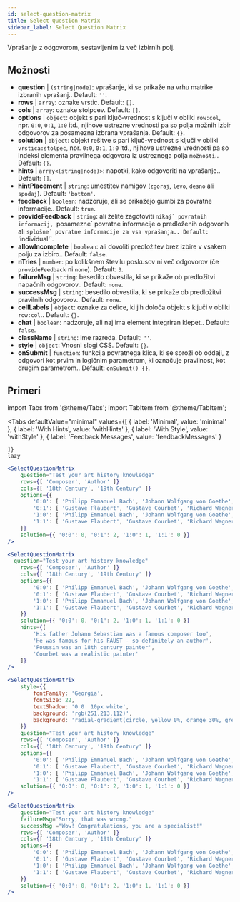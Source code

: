 ```yaml
---
id: select-question-matrix
title: Select Question Matrix
sidebar_label: Select Question Matrix
---
```


Vprašanje z odgovorom, sestavljenim iz več izbirnih polj.

## Možnosti

* __question__ | `(string|node)`: vprašanje, ki se prikaže na vrhu matrike izbranih vprašanj.. Default: `''`.
* __rows__ | `array`: oznake vrstic. Default: `[]`.
* __cols__ | `array`: oznake stolpcev. Default: `[]`.
* __options__ | `object`: objekt s pari ključ-vrednost s ključi v obliki `row:col`, npr. `0:0`, `0:1`, `1:0` itd., njihove ustrezne vrednosti pa so polja možnih izbir odgovorov za posamezna izbrana vprašanja. Default: `{}`.
* __solution__ | `object`: objekt rešitve s pari ključ-vrednost s ključi v obliki `vrstica:stolpec`, npr. `0:0`, `0:1`, `1:0` itd., njihove ustrezne vrednosti pa so indeksi elementa pravilnega odgovora iz ustreznega polja `možnosti`.. Default: `{}`.
* __hints__ | `array<(string|node)>`: napotki, kako odgovoriti na vprašanje.. Default: `[]`.
* __hintPlacement__ | `string`: umestitev namigov (`zgoraj`, `levo`, `desno` ali `spodaj`). Default: `'bottom'`.
* __feedback__ | `boolean`: nadzoruje, ali se prikažejo gumbi za povratne informacije.. Default: `true`.
* __provideFeedback__ | `string`: ali želite zagotoviti `nikaj´ povratnih informacij, `posamezne´ povratne informacije o predloženih odgovorih ali `splošne´ povratne informacije za vsa vprašanja.. Default: `'individual'`.
* __allowIncomplete__ | `boolean`: ali dovoliti predložitev brez izbire v vsakem polju za izbiro.. Default: `false`.
* __nTries__ | `number`: po kolikšnem številu poskusov ni več odgovorov (če `provideFeedback` ni `none`). Default: `3`.
* __failureMsg__ | `string`: besedilo obvestila, ki se prikaže ob predložitvi napačnih odgovorov.. Default: `none`.
* __successMsg__ | `string`: besedilo obvestila, ki se prikaže ob predložitvi pravilnih odgovorov.. Default: `none`.
* __cellLabels__ | `object`: oznake za celice, ki jih določa objekt s ključi v obliki `row:col`.. Default: `{}`.
* __chat__ | `boolean`: nadzoruje, ali naj ima element integriran klepet.. Default: `false`.
* __className__ | `string`: ime razreda. Default: `''`.
* __style__ | `object`: Vnosni slogi CSS. Default: `{}`.
* __onSubmit__ | `function`: funkcija povratnega klica, ki se sproži ob oddaji, z odgovori kot prvim in logičnim parametrom, ki označuje pravilnost, kot drugim parametrom.. Default: `onSubmit() {}`.


## Primeri


import Tabs from '@theme/Tabs';
import TabItem from '@theme/TabItem';

<Tabs
    defaultValue="minimal"
    values={[
        { label: 'Minimal', value: 'minimal' },
        { label: 'With Hints', value: 'withHints' },
        { label: 'With Style', value: 'withStyle' },
        { label: 'Feedback Messages', value: 'feedbackMessages' }
        
    ]}
    lazy
>

<TabItem value="minimal">

```jsx live
<SelectQuestionMatrix
    question="Test your art history knowledge"
    rows={[ 'Composer', 'Author' ]} 
    cols={[ '18th Century', '19th Century' ]} 
    options={{ 
        '0:0': [ 'Philipp Emmanuel Bach', 'Johann Wolfgang von Goethe', 'Nicolas Poussin'], 
        '0:1': [ 'Gustave Flaubert', 'Gustave Courbet', 'Richard Wagner'] ,
        '1:0': [ 'Philipp Emmanuel Bach', 'Johann Wolfgang von Goethe', 'Nicolas Poussin'],
        '1:1': [ 'Gustave Flaubert', 'Gustave Courbet', 'Richard Wagner'] 
    }} 
    solution={{ '0:0': 0, '0:1': 2, '1:0': 1, '1:1': 0 }}
/>
```
</TabItem>

<TabItem value="withHints">

```jsx live
<SelectQuestionMatrix
  question="Test your art history knowledge"
    rows={[ 'Composer', 'Author' ]} 
    cols={[ '18th Century', '19th Century' ]} 
    options={{ 
        '0:0': [ 'Philipp Emmanuel Bach', 'Johann Wolfgang von Goethe', 'Nicolas Poussin'], 
        '0:1': [ 'Gustave Flaubert', 'Gustave Courbet', 'Richard Wagner'] ,
        '1:0': [ 'Philipp Emmanuel Bach', 'Johann Wolfgang von Goethe', 'Nicolas Poussin'],
        '1:1': [ 'Gustave Flaubert', 'Gustave Courbet', 'Richard Wagner'] 
    }} 
    solution={{ '0:0': 0, '0:1': 2, '1:0': 1, '1:1': 0 }}
    hints={[
        'His father Johann Sebastian was a famous composer too',
        'He was famous for his FAUST - so definitely an author',
        'Poussin was an 18th century painter',
        'Courbet was a realistic painter'
    ]}
/>
```
</TabItem>

<TabItem value="withStyle">

```jsx live
<SelectQuestionMatrix
    style={{ 
        fontFamily: 'Georgia',
        fontSize: 22, 
        textShadow: '0 0  10px white',
        background: 'rgb(251,213,112)',
        background: 'radial-gradient(circle, yellow 0%, orange 30%, green 100%)'
    }}
    question="Test your art history knowledge"
    rows={[ 'Composer', 'Author' ]} 
    cols={[ '18th Century', '19th Century' ]} 
    options={{ 
        '0:0': [ 'Philipp Emmanuel Bach', 'Johann Wolfgang von Goethe', 'Nicolas Poussin'], 
        '0:1': [ 'Gustave Flaubert', 'Gustave Courbet', 'Richard Wagner'] ,
        '1:0': [ 'Philipp Emmanuel Bach', 'Johann Wolfgang von Goethe', 'Nicolas Poussin'],
        '1:1': [ 'Gustave Flaubert', 'Gustave Courbet', 'Richard Wagner'] }} 
    solution={{ '0:0': 0, '0:1': 2, '1:0': 1, '1:1': 0 }}
/>
```
</TabItem>


<TabItem value="feedbackMessages">

```jsx live
<SelectQuestionMatrix
    question="Test your art history knowledge"
    failureMsg="Sorry, that was wrong." 
    successMsg ="Wow! Congratulations, you are a specialist!"
    rows={[ 'Composer', 'Author' ]} 
    cols={[ '18th Century', '19th Century' ]} 
    options={{ 
        '0:0': [ 'Philipp Emmanuel Bach', 'Johann Wolfgang von Goethe', 'Nicolas Poussin'], 
        '0:1': [ 'Gustave Flaubert', 'Gustave Courbet', 'Richard Wagner'] ,
        '1:0': [ 'Philipp Emmanuel Bach', 'Johann Wolfgang von Goethe', 'Nicolas Poussin'],
        '1:1': [ 'Gustave Flaubert', 'Gustave Courbet', 'Richard Wagner'] 
    }} 
    solution={{ '0:0': 0, '0:1': 2, '1:0': 1, '1:1': 0 }}
/>
```

</TabItem>

</Tabs>

